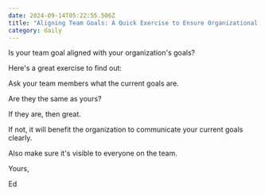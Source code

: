 ```yaml
---
date: 2024-09-14T05:22:55.506Z
title: "Aligning Team Goals: A Quick Exercise to Ensure Organizational Success"
category: daily
---
```


Is your team goal aligned with your organization's goals?

Here's a great exercise to find out:

Ask your team members what the current goals are.

Are they the same as yours?

If they are, then great.

If not, it will benefit the organization to communicate your current goals clearly.

Also make sure it's visible to everyone on the team.

Yours,

Ed
